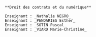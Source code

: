     **Droit des contrats et du numérique**
    
    Enseignant : _Nathalie NEGRO_
    Enseignant : _PENDARIES Esther_
    Enseignant : _SOTIN Pascal_
    Enseignant : _VIARD Marie-Christine_